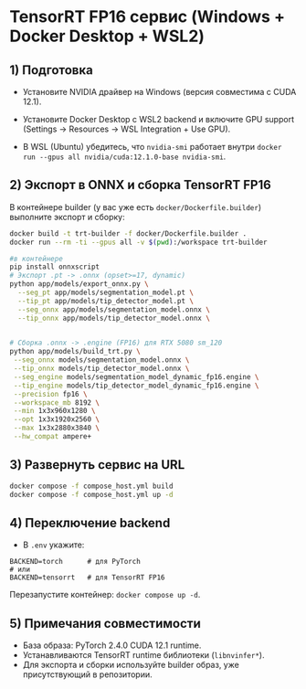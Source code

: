 # TensorRT FP16 сервис (Windows + Docker Desktop + WSL2)

## 1) Подготовка

- Установите NVIDIA драйвер на Windows (версия совместима с CUDA 12.1).

- Установите Docker Desktop с WSL2 backend и включите GPU support (Settings → Resources → WSL Integration + Use GPU).

- В WSL (Ubuntu) убедитесь, что `nvidia-smi` работает внутри `docker run --gpus all nvidia/cuda:12.1.0-base nvidia-smi`.

## 2) Экспорт в ONNX и сборка TensorRT FP16

В контейнере builder (у вас уже есть `docker/Dockerfile.builder`) выполните экспорт и сборку:

```bash
docker build -t trt-builder -f docker/Dockerfile.builder .
docker run --rm -ti --gpus all -v $(pwd):/workspace trt-builder

#в контейнере
pip install onnxscript
# Экспорт .pt -> .onnx (opset>=17, dynamic)
python app/models/export_onnx.py \
  --seg_pt app/models/segmentation_model.pt \
  --tip_pt app/models/tip_detector_model.pt \
  --seg_onnx app/models/segmentation_model.onnx \
  --tip_onnx app/models/tip_detector_model.onnx \
  

# Сборка .onnx -> .engine (FP16) для RTX 5080 sm_120
python app/models/build_trt.py \
 --seg_onnx models/segmentation_model.onnx \
 --tip_onnx models/tip_detector_model.onnx \
 --seg_engine models/segmentation_model_dynamic_fp16.engine \
 --tip_engine models/tip_detector_model_dynamic_fp16.engine \
 --precision fp16 \
 --workspace_mb 8192 \
 --min 1x3x960x1280 \
 --opt 1x3x1920x2560 \
 --max 1x3x2880x3840 \
 --hw_compat ampere+
```

  
## 3) Развернуть сервис на URL

```bash
docker compose -f compose_host.yml build
docker compose -f compose_host.yml up -d
```


## 4) Переключение backend

- В `.env` укажите:

```
BACKEND=torch      # для PyTorch
# или
BACKEND=tensorrt   # для TensorRT FP16
```

Перезапустите контейнер: `docker compose up -d`.

## 5) Примечания совместимости

- База образа: PyTorch 2.4.0 CUDA 12.1 runtime.
- Устанавливаются TensorRT runtime библиотеки (`libnvinfer*`).
- Для экспорта и сборки используйте builder образ, уже присутствующий в репозитории.